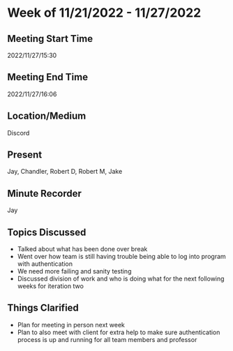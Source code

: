 # Week of 11/21/2022 - 11/27/2022

## Meeting Start Time

2022/11/27/15:30

## Meeting End Time

2022/11/27/16:06

## Location/Medium

Discord

## Present

Jay, Chandler, Robert D, Robert M, Jake

## Minute Recorder

Jay

## Topics Discussed

* Talked about what has been done over break
* Went over how team is still having trouble being able to log into program with authentication
* We need more failing and sanity testing
* Discussed division of work and who is doing what for the next following weeks for iteration two

## Things Clarified

* Plan for meeting in person next week
* Plan to also meet with client for extra help to make sure authentication process is up and running for all team members and professor
